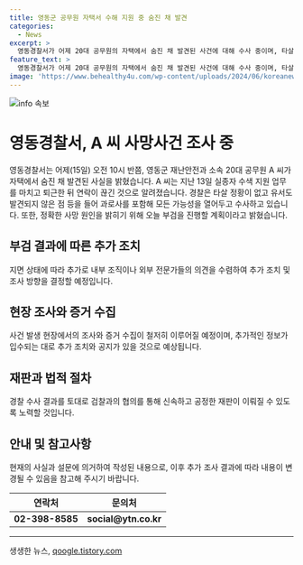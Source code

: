 ```yaml
---
title: 영동군 공무원 자택서 수해 지원 중 숨진 채 발견
categories:
  - News
excerpt: >
  영동경찰서가 어제 20대 공무원의 자택에서 숨진 채 발견된 사건에 대해 수사 중이며, 타살 의혹은 없으며 유서도 발견되지 않은 상황이라 밝혔습니다. 부검을 통해 정확한 사망 원인을 밝히기 위한 계획도 있다고 합니다. A씨는 지난 13일 실종된 후 발견되었는데, 이에 대한 자세한 사항은 계속 조사 중이라고 합니다.
feature_text: >
  영동경찰서가 어제 20대 공무원의 자택에서 숨진 채 발견된 사건에 대해 수사 중이며, 타살 의혹은 없으며 유서도 발견되지 않은 상황이라 밝혔습니다. 부검을 통해 정확한 사망 원인을 밝히기 위한 계획도 있다고 합니다. A씨는 지난 13일 실종된 후 발견되었는데, 이에 대한 자세한 사항은 계속 조사 중이라고 합니다.
image: 'https://www.behealthy4u.com/wp-content/uploads/2024/06/koreanews.jpg'
---
```


<p><img src="https://www.behealthy4u.com/wp-content/uploads/2024/06/koreanews.jpg" alt="info 속보" /></p>

<h1>영동경찰서, A 씨 사망사건 조사 중</h1>

<p data-ke-size="size16"></p>

<p>영동경찰서는 어제(15일) 오전 10시 반쯤, 영동군 재난안전과 소속 20대 공무원 A 씨가 자택에서 숨진 채 발견된 사실을 밝혔습니다. A 씨는 지난 13일 실종자 수색 지원 업무를 마치고 퇴근한 뒤 연락이 끊긴 것으로 알려졌습니다. 경찰은 타살 정황이 없고 유서도 발견되지 않은 점 등을 들어 과로사를 포함해 모든 가능성을 열어두고 수사하고 있습니다. 또한, 정확한 사망 원인을 밝히기 위해 오늘 부검을 진행할 계획이라고 밝혔습니다.</p>

<h2 data-ke-size="size26">부검 결과에 따른 추가 조치</h2>

<p data-ke-size="size16"></p>

<p>지면 상태에 따라 추가로 내부 조직이나 외부 전문가들의 의견을 수렴하여 추가 조치 및 조사 방향을 결정할 예정입니다.</p>

<h2 data-ke-size="size26">현장 조사와 증거 수집</h2>

<p data-ke-size="size16"></p>

<p>사건 발생 현장에서의 조사와 증거 수집이 철저히 이루어질 예정이며, 추가적인 정보가 입수되는 대로 추가 조치와 공지가 있을 것으로 예상됩니다.</p>

<h2 data-ke-size="size26">재판과 법적 절차</h2>

<p data-ke-size="size16"></p>

<p>경찰 수사 결과를 토대로 검찰과의 협의를 통해 신속하고 공정한 재판이 이뤄질 수 있도록 노력할 것입니다.</p>

<h2 data-ke-size="size26">안내 및 참고사항</h2>

<p data-ke-size="size16"></p>

<p>현재의 사실과 설문에 의거하여 작성된 내용으로, 이후 추가 조사 결과에 따라 내용이 변경될 수 있음을 참고해 주시기 바랍니다.</p>

<table>
    <thead>
        <tr>
            <th scope="col">연락처</th>
            <th scope="col">문의처</th>
        </tr>
    </thead>
    <tbody>
        <tr>
            <td style="text-align: center; height: 17px;"><b>02-398-8585</b></td>
            <td style="text-align: center; height: 17px;"><b>social@ytn.co.kr</b></td>
        </tr>
    </tbody>
</table>

<p data-ke-size="size16"></p>

<hr>

<p data-ke-size="size16"></p>
생생한 뉴스, <a href="https://qoogle.tistory.com" rel="dofollow">qoogle.tistory.com</a>


